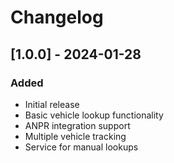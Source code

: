 # Changelog

## [1.0.0] - 2024-01-28
### Added
- Initial release
- Basic vehicle lookup functionality
- ANPR integration support
- Multiple vehicle tracking
- Service for manual lookups
